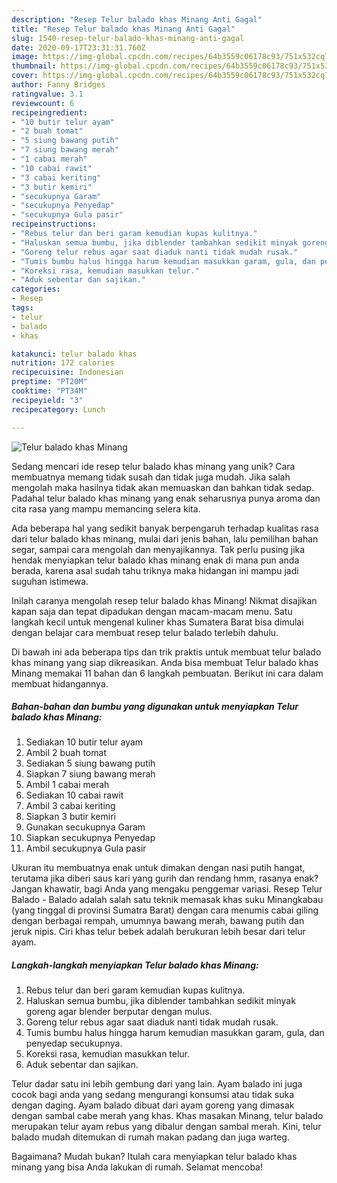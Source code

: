 ```yaml
---
description: "Resep Telur balado khas Minang Anti Gagal"
title: "Resep Telur balado khas Minang Anti Gagal"
slug: 1540-resep-telur-balado-khas-minang-anti-gagal
date: 2020-09-17T23:31:31.760Z
image: https://img-global.cpcdn.com/recipes/64b3559c06178c93/751x532cq70/telur-balado-khas-minang-foto-resep-utama.jpg
thumbnail: https://img-global.cpcdn.com/recipes/64b3559c06178c93/751x532cq70/telur-balado-khas-minang-foto-resep-utama.jpg
cover: https://img-global.cpcdn.com/recipes/64b3559c06178c93/751x532cq70/telur-balado-khas-minang-foto-resep-utama.jpg
author: Fanny Bridges
ratingvalue: 3.1
reviewcount: 6
recipeingredient:
- "10 butir telur ayam"
- "2 buah tomat"
- "5 siung bawang putih"
- "7 siung bawang merah"
- "1 cabai merah"
- "10 cabai rawit"
- "3 cabai keriting"
- "3 butir kemiri"
- "secukupnya Garam"
- "secukupnya Penyedap"
- "secukupnya Gula pasir"
recipeinstructions:
- "Rebus telur dan beri garam kemudian kupas kulitnya."
- "Haluskan semua bumbu, jika diblender tambahkan sedikit minyak goreng agar blender berputar dengan mulus."
- "Goreng telur rebus agar saat diaduk nanti tidak mudah rusak."
- "Tumis bumbu halus hingga harum kemudian masukkan garam, gula, dan penyedap secukupnya."
- "Koreksi rasa, kemudian masukkan telur."
- "Aduk sebentar dan sajikan."
categories:
- Resep
tags:
- telur
- balado
- khas

katakunci: telur balado khas 
nutrition: 172 calories
recipecuisine: Indonesian
preptime: "PT20M"
cooktime: "PT34M"
recipeyield: "3"
recipecategory: Lunch

---
```



![Telur balado khas Minang](https://img-global.cpcdn.com/recipes/64b3559c06178c93/751x532cq70/telur-balado-khas-minang-foto-resep-utama.jpg)

Sedang mencari ide resep telur balado khas minang yang unik? Cara membuatnya memang tidak susah dan tidak juga mudah. Jika salah mengolah maka hasilnya tidak akan memuaskan dan bahkan tidak sedap. Padahal telur balado khas minang yang enak seharusnya punya aroma dan cita rasa yang mampu memancing selera kita.

Ada beberapa hal yang sedikit banyak berpengaruh terhadap kualitas rasa dari telur balado khas minang, mulai dari jenis bahan, lalu pemilihan bahan segar, sampai cara mengolah dan menyajikannya. Tak perlu pusing jika hendak menyiapkan telur balado khas minang enak di mana pun anda berada, karena asal sudah tahu triknya maka hidangan ini mampu jadi suguhan istimewa.

Inilah caranya mengolah resep telur balado khas Minang! Nikmat disajikan kapan saja dan tepat dipadukan dengan macam-macam menu. Satu langkah kecil untuk mengenal kuliner khas Sumatera Barat bisa dimulai dengan belajar cara membuat resep telur balado terlebih dahulu.


Di bawah ini ada beberapa tips dan trik praktis untuk membuat telur balado khas minang yang siap dikreasikan. Anda bisa membuat Telur balado khas Minang memakai 11 bahan dan 6 langkah pembuatan. Berikut ini cara dalam membuat hidangannya.

<!--inarticleads1-->

##### Bahan-bahan dan bumbu yang digunakan untuk menyiapkan Telur balado khas Minang:

1. Sediakan 10 butir telur ayam
1. Ambil 2 buah tomat
1. Sediakan 5 siung bawang putih
1. Siapkan 7 siung bawang merah
1. Ambil 1 cabai merah
1. Sediakan 10 cabai rawit
1. Ambil 3 cabai keriting
1. Siapkan 3 butir kemiri
1. Gunakan secukupnya Garam
1. Siapkan secukupnya Penyedap
1. Ambil secukupnya Gula pasir


Ukuran itu membuatnya enak untuk dimakan dengan nasi putih hangat, terutama jika diberi saus kari yang gurih dan rendang hmm, rasanya enak? Jangan khawatir, bagi Anda yang mengaku penggemar variasi. Resep Telur Balado - Balado adalah salah satu teknik memasak khas suku Minangkabau (yang tinggal di provinsi Sumatra Barat) dengan cara menumis cabai giling dengan berbagai rempah, umumnya bawang merah, bawang putih dan jeruk nipis. Ciri khas telur bebek adalah berukuran lebih besar dari telur ayam. 

<!--inarticleads2-->

##### Langkah-langkah menyiapkan Telur balado khas Minang:

1. Rebus telur dan beri garam kemudian kupas kulitnya.
1. Haluskan semua bumbu, jika diblender tambahkan sedikit minyak goreng agar blender berputar dengan mulus.
1. Goreng telur rebus agar saat diaduk nanti tidak mudah rusak.
1. Tumis bumbu halus hingga harum kemudian masukkan garam, gula, dan penyedap secukupnya.
1. Koreksi rasa, kemudian masukkan telur.
1. Aduk sebentar dan sajikan.


Telur dadar satu ini lebih gembung dari yang lain. Ayam balado ini juga cocok bagi anda yang sedang mengurangi konsumsi atau tidak suka dengan daging. Ayam balado dibuat dari ayam goreng yang dimasak dengan sambal cabe merah yang khas. Khas masakan Minang, telur balado merupakan telur ayam rebus yang dibalur dengan sambal merah. Kini, telur balado mudah ditemukan di rumah makan padang dan juga warteg. 

Bagaimana? Mudah bukan? Itulah cara menyiapkan telur balado khas minang yang bisa Anda lakukan di rumah. Selamat mencoba!
